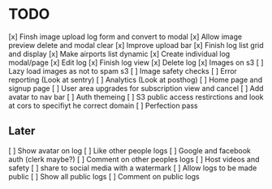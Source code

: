 # TODO

[x] Finsh image upload log form and convert to modal
[x] Allow image preview delete and modal clear
[x] Improve upload bar
[x] Finish log list grid and display
[x] Make airports list dynamic
[x] Create individual log modal/page
[x] Edit log
[x] Finish log view
[x] Delete log
[x] Images on s3
[ ] Lazy load images as not to spam s3
[ ] Image safety checks
[ ] Error reporting (Look at sentry)
[ ] Analytics (Look at posthog)
[ ] Home page and signup page
[ ] User area upgrades for subscription view and cancel
[ ] Add avatar to nav bar
[ ] Auth themeing
[ ] S3 public access restirctions and look at cors to specifiyt he correct domain
[ ] Perfection pass


## Later

[ ] Show avatar on log
[ ] Like other people logs
[ ] Google and facebook auth (clerk maybe?)
[ ] Comment on other peoples logs
[ ] Host videos and safety
[ ] share to social media with a watermark
[ ] Allow logs to be made public
[ ] Show all public logs
[ ] Comment on public logs
